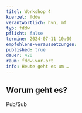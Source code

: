 ```yaml
---
titel: Workshop 4
kuerzel: fddw
verantwortlich: hvn, mf
typ: fddw
pflicht: false
termine: 2024-07-11 10:00
empfohlene-voraussetzungen: 
published: true
dauer: 420
raum: fddw-vor-ort
info: Heute geht es um …
---
```

## Worum geht es?

Pub/Sub
